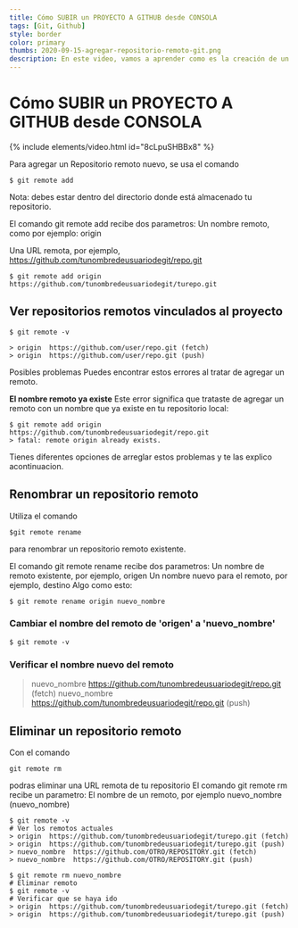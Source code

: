 ```yaml
---
title: Cómo SUBIR un PROYECTO A GITHUB desde CONSOLA
tags: [Git, Github]
style: border
color: primary
thumbs: 2020-09-15-agregar-repositorio-remoto-git.png
description: En este video, vamos a aprender como es la creación de un repositorio y como conectarlo a nuestro proyecto local con git y su subida a Github.
---
```


# Cómo SUBIR un PROYECTO A GITHUB desde CONSOLA

{% include elements/video.html id="8cLpuSHBBx8" %}

Para agregar un  Repositorio remoto nuevo, se usa el comando
```terminal
$ git remote add
```

Nota: debes estar dentro del directorio donde está almacenado tu repositorio.

El comando git remote add recibe dos parametros:
Un nombre remoto, como por ejemplo: origin

Una URL remota, por ejemplo, https://github.com/tunombredeusuariodegit/repo.git

```terminal
$ git remote add origin https://github.com/tunombredeusuariodegit/turepo.git
```

## Ver repositorios remotos vinculados al proyecto

```terminal
$ git remote -v

> origin  https://github.com/user/repo.git (fetch)
> origin  https://github.com/user/repo.git (push)
```

Posibles problemas
Puedes encontrar estos errores al tratar de agregar un remoto.

**El nombre remoto ya existe**
Este error significa que trataste de agregar un remoto con un nombre que ya existe en tu repositorio local:

```terminal
$ git remote add origin https://github.com/tunombredeusuariodegit/repo.git
> fatal: remote origin already exists.
 ```

Tienes diferentes opciones de arreglar estos problemas y te las explico acontinuacion.

## Renombrar un repositorio remoto
Utiliza el comando
```terminal
$git remote rename
```
para renombrar un repositorio remoto existente.

El comando git remote rename recibe dos parametros:
Un nombre de remoto existente, por ejemplo, origen
Un nombre nuevo para el remoto, por ejemplo, destino
Algo como esto:

```terminal
$ git remote rename origin nuevo_nombre
```
### Cambiar el nombre del remoto de 'origen' a 'nuevo_nombre'

```terminal
$ git remote -v
```
### Verificar el nombre nuevo del remoto
> nuevo_nombre   https://github.com/tunombredeusuariodegit/repo.git (fetch)
> nuevo_nombre   https://github.com/tunombredeusuariodegit/repo.git (push)


## Eliminar un repositorio remoto
Con el comando

```terminal
git remote rm
```

podras eliminar una URL remota de tu repositorio
El comando git remote rm recibe un parametro:
El nombre de un remoto, por ejemplo nuevo_nombre (nuevo_nombre)

```terminal
$ git remote -v
# Ver los remotos actuales
> origin  https://github.com/tunombredeusuariodegit/turepo.git (fetch)
> origin  https://github.com/tunombredeusuariodegit/turepo.git (push)
> nuevo_nombre  https://github.com/OTRO/REPOSITORY.git (fetch)
> nuevo_nombre  https://github.com/OTRO/REPOSITORY.git (push)
```

```terminal
$ git remote rm nuevo_nombre
# Eliminar remoto
$ git remote -v
# Verificar que se haya ido
> origin  https://github.com/tunombredeusuariodegit/turepo.git (fetch)
> origin  https://github.com/tunombredeusuariodegit/turepo.git (push)
```
